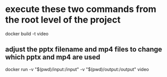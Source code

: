 # execute these two commands from the root level of the project

docker build -t video

## adjust the pptx filename and mp4 files to change which pptx and mp4 are used
docker run -v "$(pwd)/input:/input" -v "$(pwd)/output:/output" video